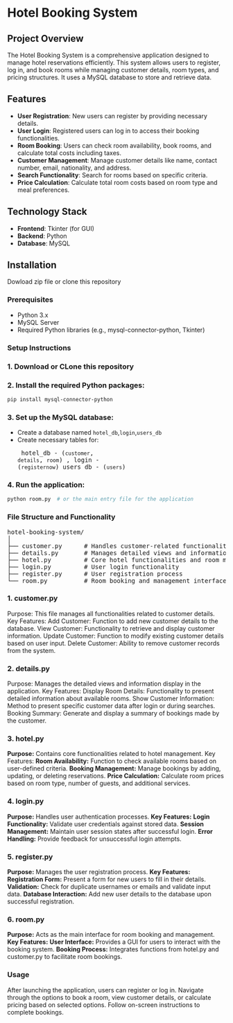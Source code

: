 # Hotel Booking System

## Project Overview

The Hotel Booking System is a comprehensive application designed to manage hotel reservations efficiently. This system allows users to register, log in, and book rooms while managing customer details, room types, and pricing structures. It uses a MySQL database to store and retrieve data.

## Features

- **User Registration**: New users can register by providing necessary details.
- **User Login**: Registered users can log in to access their booking functionalities.
- **Room Booking**: Users can check room availability, book rooms, and calculate total costs including taxes.
- **Customer Management**: Manage customer details like name, contact number, email, nationality, and address.
- **Search Functionality**: Search for rooms based on specific criteria.
- **Price Calculation**: Calculate total room costs based on room type and meal preferences.

## Technology Stack

- **Frontend**: Tkinter (for GUI)
- **Backend**: Python
- **Database**: MySQL

## Installation
Dowload zip file or clone this repository

### Prerequisites

- Python 3.x
- MySQL Server
- Required Python libraries (e.g., mysql-connector-python, Tkinter)

### Setup Instructions

### 1. Download or CLone this repository
### 2. Install the required Python packages:
```bash
pip install mysql-connector-python
```
### 3. Set up the MySQL database:
- Create a database named `hotel_db`,`login`,`users_db`
- Create necessary tables for:<pre>
  hotel_db - (`customer`, `details`, `room`) ,
  login    - (`registernow`)
  users_db - (`users`)
  </pre>
### 4. Run the application:
```bash
python room.py  # or the main entry file for the application
```

### File Structure and Functionality
<pre>hotel-booking-system/
│
├── customer.py      # Handles customer-related functionalities
├── details.py       # Manages detailed views and information display
├── hotel.py         # Core hotel functionalities and room management
├── login.py         # User login functionality
├── register.py      # User registration process
└── room.py          # Room booking and management interface
</pre>
### 1. customer.py
Purpose: This file manages all functionalities related to customer details.
Key Features:
Add Customer: Function to add new customer details to the database.
View Customer: Functionality to retrieve and display customer information.
Update Customer: Function to modify existing customer details based on user input.
Delete Customer: Ability to remove customer records from the system.
### 2. details.py
Purpose: Manages the detailed views and information display in the application.
Key Features:
Display Room Details: Functionality to present detailed information about available rooms.
Show Customer Information: Method to present specific customer data after login or during searches.
Booking Summary: Generate and display a summary of bookings made by the customer.
### 3. hotel.py
**Purpose:** Contains core functionalities related to hotel management.
Key Features:
**Room Availability:** Function to check available rooms based on user-defined criteria.
**Booking Management:** Manage bookings by adding, updating, or deleting reservations.
**Price Calculation:** Calculate room prices based on room type, number of guests, and additional services.
### 4. login.py
**Purpose:** Handles user authentication processes.
**Key Features:**
**Login Functionality:** Validate user credentials against stored data.
**Session Management:** Maintain user session states after successful login.
**Error Handling:** Provide feedback for unsuccessful login attempts.
### 5. register.py
**Purpose:** Manages the user registration process.
**Key Features:**
**Registration Form:** Present a form for new users to fill in their details.
**Validation:** Check for duplicate usernames or emails and validate input data.
**Database Interaction:** Add new user details to the database upon successful registration.
### 6. room.py
**Purpose:** Acts as the main interface for room booking and management.
**Key Features:**
**User Interface:** Provides a GUI for users to interact with the booking system.
**Booking Process:** Integrates functions from hotel.py and customer.py to facilitate room bookings.
### Usage
After launching the application, users can register or log in.
Navigate through the options to book a room, view customer details, or calculate pricing based on selected options.
Follow on-screen instructions to complete bookings.

